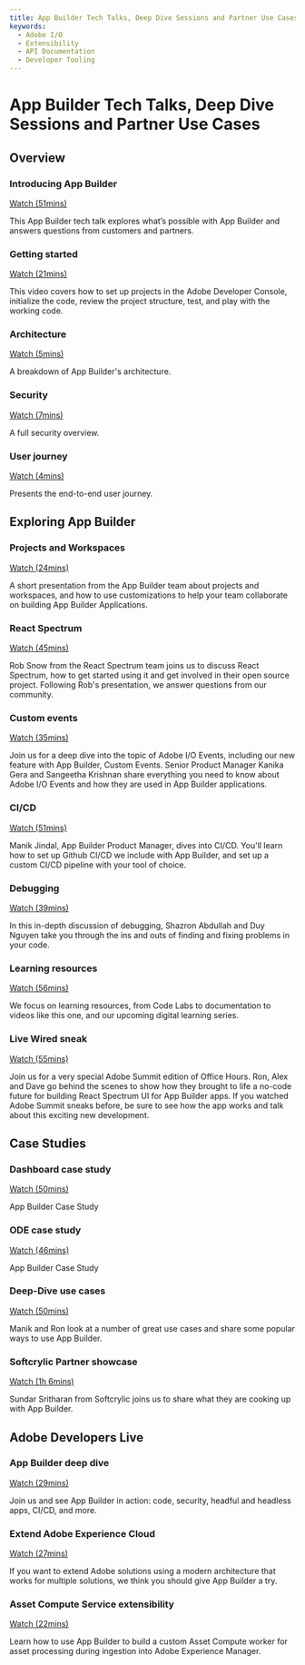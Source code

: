 ```yaml
---
title: App Builder Tech Talks, Deep Dive Sessions and Partner Use Cases     
keywords:
  - Adobe I/O
  - Extensibility
  - API Documentation
  - Developer Tooling  
---
```


# App Builder Tech Talks, Deep Dive Sessions and Partner Use Cases

## Overview

<DiscoverBlock slots="heading, link, text" width="100%"/>

### Introducing App Builder

[Watch (51mins)](overview/introduction.md) 

This App Builder tech talk explores what’s possible with App Builder and answers questions from customers and partners.

<DiscoverBlock slots="heading, link, text" width="100%"/>

### Getting started

[Watch (21mins)](overview/getting-started.md) 

This video covers how to set up projects in the Adobe Developer Console, initialize the code, review the project structure, test, and play with the working code.

<DiscoverBlock slots="heading, link, text" width="100%"/>

### Architecture

[Watch (5mins)](overview/architecture.md) 

A breakdown of App Builder's architecture.

<DiscoverBlock slots="heading, link, text" width="100%"/>

### Security

[Watch (7mins)](overview/security.md) 

A full security overview.

<DiscoverBlock slots="heading, link, text" width="100%"/>

### User journey

[Watch (4mins)](overview/e2e-user-journey.md) 

Presents the end-to-end user journey.

## Exploring App Builder

<DiscoverBlock slots="heading, link, text" width="100%"/>

### Projects and Workspaces

[Watch (24mins)](exploring/projects-and-workspaces.md) 

A short presentation from the App Builder team about projects and workspaces, and how to use customizations to help your team collaborate on building App Builder Applications.

<DiscoverBlock slots="heading, link, text" width="100%"/>

### React Spectrum

[Watch (45mins)](exploring/react-spectrum.md) 

Rob Snow from the React Spectrum team joins us to discuss React Spectrum, how to get started using it and get involved in their open source project. Following Rob's presentation, we answer questions from our community.

<DiscoverBlock slots="heading, link, text" width="100%"/>

### Custom events

[Watch (35mins)](exploring/custom-events.md) 

Join us for a deep dive into the topic of Adobe I/O Events, including our new feature with App Builder, Custom Events. Senior Product Manager Kanika Gera and Sangeetha Krishnan share everything you need to know about Adobe I/O Events and how they are used in App Builder applications.

<DiscoverBlock slots="heading, link, text" width="100%"/>

### CI/CD

[Watch (51mins)](exploring/ci-cd.md)

Manik Jindal, App Builder Product Manager, dives into CI/CD. You'll learn how to set up Github CI/CD we include with App Builder, and set up  a custom CI/CD pipeline with your tool of choice.

<DiscoverBlock slots="heading, link, text" width="100%"/>

### Debugging

[Watch (39mins)](exploring/debugging.md) 

In this in-depth discussion of debugging, Shazron Abdullah and Duy Nguyen take you through the ins and outs of finding and fixing problems in your code.

<DiscoverBlock slots="heading, link, text" width="100%"/>

### Learning resources

[Watch (56mins)](exploring/learning-resources.md) 

We focus on learning resources, from Code Labs to documentation to videos like this one, and our upcoming digital learning series.

<DiscoverBlock slots="heading, link, text" width="100%"/>

### Live Wired sneak

[Watch (55mins)](exploring/live-wired-sneak.md) 

Join us for a very special Adobe Summit edition of Office Hours. Ron, Alex and Dave go behind the scenes to show how they brought to life a no-code future for building React Spectrum UI for App Builder apps. If you watched Adobe Summit sneaks before, be sure to see how the app works and talk about this exciting new development.

## Case Studies

<DiscoverBlock slots="heading, link, text" width="100%"/>

### Dashboard case study

[Watch (50mins)](exploring/dashboard-case-study.md) 

App Builder Case Study

<DiscoverBlock slots="heading, link, text" width="100%"/>

### ODE case study

[Watch (46mins)](exploring/ode-case-study.md) 

App Builder Case Study

<DiscoverBlock slots="heading, link, text" width="100%"/>

### Deep-Dive use cases

[Watch (50mins)](exploring/deep-dive-use-cases.md) 

Manik and Ron look at a number of great use cases and share some popular ways to use App Builder.

<DiscoverBlock slots="heading, link, text" width="100%"/>

### Softcrylic Partner showcase

[Watch (1h 6mins)](exploring/softcrylic-showcase.md) 

Sundar Sritharan from Softcrylic joins us to share what they are cooking up with App Builder.

## Adobe Developers Live

<DiscoverBlock slots="heading, link, text" width="100%"/>

### App Builder deep dive

[Watch (29mins)](developers-live/deep-dive.md) 

Join us and see App Builder in action: code, security, headful and headless apps, CI/CD, and more.

<DiscoverBlock slots="heading, link, text" width="100%"/>

### Extend Adobe Experience Cloud

[Watch (27mins)](developers-live/extend-experience-cloud.md) 

If you want to extend Adobe solutions using a modern architecture that works for multiple solutions, we think you should give App Builder a try.

<DiscoverBlock slots="heading, link, text" width="100%"/>

### Asset Compute Service extensibility

[Watch (22mins)](developers-live/asset-compute-service-extensibility.md) 

Learn how to use App Builder to build a custom Asset Compute worker for asset processing during ingestion into Adobe Experience Manager.